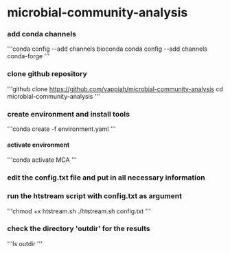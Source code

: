 # microbial-community-analysis

### add conda channels
'''conda config --add channels bioconda
conda config --add channels conda-forge
'''

### clone github repository
'''github clone https://github.com/vappiah/microbial-community-analysis
cd microbial-community-analysis
'''

### create environment and install tools
'''conda create -f environment.yaml
'''


#### activate environment 
'''conda activate MCA
'''

### edit the config.txt file and put in all necessary information
### run the htstream script with config.txt as argument
'''chmod +x htstream.sh
./htstream.sh config.txt
'''
### check the directory 'outdir' for the results
'''ls outdir
'''
